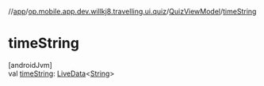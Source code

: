 //[app](../../../index.md)/[op.mobile.app.dev.willkj8.travelling.ui.quiz](../index.md)/[QuizViewModel](index.md)/[timeString](time-string.md)

# timeString

[androidJvm]\
val [timeString](time-string.md): [LiveData](https://developer.android.com/reference/kotlin/androidx/lifecycle/LiveData.html)&lt;[String](https://kotlinlang.org/api/latest/jvm/stdlib/kotlin/-string/index.html)&gt;
